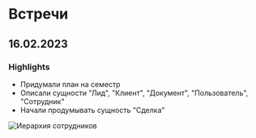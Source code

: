 # Встречи

## 16.02.2023

### Highlights
* Придумали план на семестр
* Описали сущности "Лид", "Клиент", "Документ", "Пользователь", "Сотрудник"
* Начали продумывать сущность "Сделка"

![Иерархия сотрудников](/users-photo.png)
